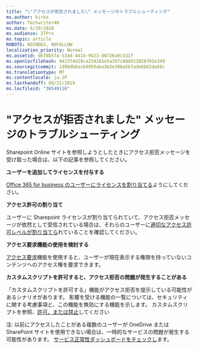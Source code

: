 ```yaml
---
title: "\"アクセスが拒否されました\" メッセージのトラブルシューティング"
ms.author: kirks
author: Techwriter40
ms.date: 6/29/2018
ms.audience: ITPro
ms.topic: article
ROBOTS: NOINDEX, NOFOLLOW
localization_priority: Normal
ms.assetid: d678b57a-53ad-4414-9423-d8726a0c532f
ms.openlocfilehash: 942374d29ca334181e5a397c88d912828f01e349
ms.sourcegitcommit: 1d98db8acb9959aba3b5e308a567ade6b62da56c
ms.translationtype: MT
ms.contentlocale: ja-JP
ms.lasthandoff: 08/22/2019
ms.locfileid: "36549116"
---
```

# <a name="troubleshoot-access-denied-messages"></a>"アクセスが拒否されました" メッセージのトラブルシューティング

Sharepoint Online サイトを参照しようとしたときにアクセス拒否メッセージを受け取った場合は、以下の記事を参照してください。

**ユーザーを追加してライセンスを付与する**

[Office 365 for business のユーザーにライセンスを割り当てる](https://docs.microsoft.com/office365/admin/subscriptions-and-billing/assign-licenses-to-users?view=o365-worldwide&amp;tabs=One)ようにしてください。

**アクセス許可の割り当て**

ユーザーに Sharepoint ライセンスが割り当てられていて、アクセス拒否メッセージが依然として受信されている場合は、それらのユーザーに[適切なアクセス許可レベルが割り当てら](https://docs.microsoft.com/sharepoint/understanding-permission-levels)れていることを確認してください。

**アクセス要求機能の使用を検討する**

[アクセス要求](https://support.office.com/article/Set-up-and-manage-access-requests-94B26E0B-2822-49D4-929A-8455698654B3)機能を使用すると、ユーザーが現在表示する権限を持っていないコンテンツへのアクセス権を要求できます。 

**カスタムスクリプトを許可すると、アクセス拒否の問題が発生することがある**

「カスタムスクリプトを許可する」機能がアクセス拒否を提示している可能性があるシナリオがあります。 影響を受ける機能の一覧については、セキュリティに関する考慮事項と、この機能を無効にする機能を示します。 カスタムスクリプトを参照、[許可、または禁止](https://docs.microsoft.com/sharepoint/allow-or-prevent-custom-script)してください

注: 以前にアクセスしたことがある複数のユーザーが OneDrive または SharePoint サイトを使用できない場合は、一時的なサービスの問題が発生する可能性があります。 [サービス正常性ダッシュボードをチェックし](https://portal.office.com/adminportal/home#/servicehealth)ます。


  

